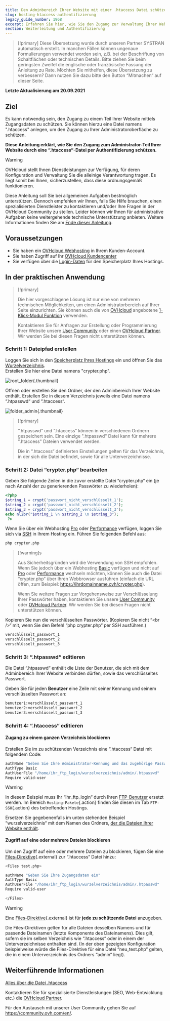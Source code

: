 ```yaml
---
title: Den Adminbereich Ihrer Website mit einer .htaccess Datei schützen
slug: hosting-htaccess-authentifizierung
legacy_guide_number: 1968
excerpt: Erfahren Sie hier, wie Sie den Zugang zur Verwaltung Ihrer Website mit einer .htaccess Datei schützen.
section: Weiterleitung und Authentifizierung
---
```


> [!primary]
> Diese Übersetzung wurde durch unseren Partner SYSTRAN automatisch erstellt. In manchen Fällen können ungenaue Formulierungen verwendet worden sein, z.B. bei der Beschriftung von Schaltflächen oder technischen Details. Bitte ziehen Sie beim geringsten Zweifel die englische oder französische Fassung der Anleitung zu Rate. Möchten Sie mithelfen, diese Übersetzung zu verbessern? Dann nutzen Sie dazu bitte den Button “Mitmachen“ auf dieser Seite.
>

**Letzte Aktualisierung am 20.09.2021**

## Ziel

Es kann notwendig sein, den Zugang zu einem Teil Ihrer Website mittels Zugangsdaten zu schützen. Sie können hierzu eine Datei namens ".htaccess" anlegen, um den Zugang zu Ihrer Administratoroberfläche zu schützen.

**Diese Anleitung erklärt, wie Sie den Zugang zum Administrator-Teil Ihrer Website durch eine “.htaccess“-Datei per Authentifizierung schützen.**

> [!warning]
> OVHcloud stellt Ihnen Dienstleistungen zur Verfügung, für deren Konfiguration und Verwaltung Sie die alleinige Verantwortung tragen. Es liegt somit bei Ihnen, sicherzustellen, dass diese ordnungsgemäß funktionieren.
> 
> Diese Anleitung soll Sie bei allgemeinen Aufgaben bestmöglich unterstützen. Dennoch empfehlen wir Ihnen, falls Sie Hilfe brauchen, einen spezialisierten Dienstleister zu kontaktieren und/oder Ihre Fragen in der OVHcloud Community zu stellen. Leider können wir Ihnen für administrative Aufgaben keine weitergehende technische Unterstützung anbieten. Weitere Informationen finden Sie am [Ende dieser Anleitung](#gofurther).
>

## Voraussetzungen

- Sie haben ein [OVHcloud Webhosting](https://www.ovh.de/hosting) in Ihrem Kunden-Account.
- Sie haben Zugriff auf Ihr [OVHcloud Kundencenter](https://www.ovh.com/auth/?action=gotomanager&from=https://www.ovh.de/&ovhSubsidiary=de)
- Sie verfügen über die [Login-Daten](../verbindung-ftp-speicher-webhosting/#schritt-1-erforderliche-verbindungsinformationen-abrufen) für den Speicherplatz Ihres Hostings.

## In der praktischen Anwendung

> [!primary]
>
> Die hier vorgeschlagene Lösung ist nur eine von mehreren technischen Möglichkeiten, um einen Administratorbereich auf Ihrer Seite einzurichten. Sie können auch die von [OVHcloud](https://www.ovhcloud.com/de/) angebotene [1-Klick-Modul Funktion](../webhosting_installation_von_webhosting-modulen/) verwenden.
>
> Kontaktieren Sie für Anfragen zur Erstellung oder Programmierung Ihrer Website unsere [User Community](https://community.ovh.com/en/) oder einen [OVHcloud Partner](https://partner.ovhcloud.com/de/directory/). Wir werden Sie bei diesen Fragen nicht unterstützen können.
>

### Schritt 1: Dateipfad erstellen

Loggen Sie sich in den [Speicherplatz Ihres Hostings](../verbindung-ftp-speicher-webhosting/) ein und öffnen Sie das [Wurzelverzeichnis](../multisites-mehrere-websites-konfigurieren/#schritt-21-eine-bei-ovhcloud-registrierte-domain-hinzufugen).<br>
Erstellen Sie hier eine Datei namens "crypter.php".

![root_folder](images/root_folder.png){.thumbnail}

Öffnen oder erstellen Sie den Ordner, der den Adminbereich Ihrer Website enthält. Erstellen Sie in diesem Verzeichnis jeweils eine Datei namens “.htpasswd“ und “.htaccess“.

![folder_admin](images/folder_admin.png){.thumbnail}

> [!primary]
>
> “.htpasswd“ und “.htaccess“ können in verschiedenen Ordnern gespeichert sein. Eine einzige ".htpasswd" Datei kann für mehrere ".htaccess" Dateien verwendet werden.
>
> Die in “.htaccess“ definierten Einstellungen gelten für das Verzeichnis, in der sich die Datei befindet, sowie für alle Unterverzeichnisse.
>

### Schritt 2: Datei “crypter.php“ bearbeiten

Geben Sie folgende Zeilen in die zuvor erstellte Datei “crypter.php“ ein (je nach Anzahl der zu generierenden Passwörter zu wiederholen):

```php
<?php
$string_1 = crypt('passwort_nicht_verschlüsselt_1');
$string_2 = crypt('passwort_nicht_verschlüsselt_2');
$string_3 = crypt('passwort_nicht_verschlüsselt_3');
echo nl2br("$string_1 \n $string_2 \n $string_3");
 ?>
```

Wenn Sie über ein Webhosting [Pro](https://www.ovh.de/hosting/hosting-pro.xml) oder [Performance](https://www.ovh.de/hosting/performance-hosting.xml) verfügen, loggen Sie sich via [SSH](../webhosting_ssh_auf_ihren_webhostings/) in Ihrem Hosting ein. Führen Sie folgenden Befehl aus:

```bash
php crypter.php
```

> [!warning]s
>
> Aus Sicherheitsgründen wird die Verwendung von SSH empfohlen. Wenn Sie jedoch über ein Webhosting [Basic](https://www.ovh.de/hosting/hosting-basic.xml) verfügen und nicht auf [Pro](https://www.ovh.de/hosting/hosting-pro.xml) oder [Performance](https://www.ovh.de/hosting/performance-hosting.xml) wechseln möchten, können Sie auch die Datei “crypter.php“ über Ihren Webbrowser ausführen (einfach die URL öffen, zum Beispiel: https://ihrdomainname.ovh/crypter.php).
>
> Wenn Sie weitere Fragen zur Vorgehensweise zur Verschlüsselung Ihrer Passwörter haben, kontaktieren Sie unsere [User Community](https://community.ovh.com/en/) oder [OVHcloud Partner](https://partner.ovhcloud.com/de/directory/). Wir werden Sie bei diesen Fragen nicht unterstützen können.
>

Kopieren Sie nun die verschlüsselten Passwörter. (Kopieren Sie nicht “&#60;br />“ mit, wenn Sie den Befehl “php crypter.php“ per SSH ausführen.)

```bash
verschlüsselt_passwort_1
verschlüsselt_passwort_2
verschlüsselt_passwort_3
```

### Schritt 3: “.htpasswd“ editieren

Die Datei “.htpasswd“ enthält die Liste der Benutzer, die sich mit dem Adminbereich Ihrer Website verbinden dürfen, sowie das verschlüsseltes Passwort.

Geben Sie für jeden **Benutzer** eine Zeile mit seiner Kennung und seinem verschlüsselten Passwort an:

```bash
benutzer1:verschlüsselt_passwort_1
benutzer2:verschlüsselt_passwort_2
benutzer3:verschlüsselt_passwort_3
```

### Schritt 4: “.htaccess“ editieren

#### Zugang zu einem ganzen Verzeichnis blockieren

Erstellen Sie im zu schützenden Verzeichnis eine “.htaccess“ Datei mit folgendem Code:

```bash
authName "Geben Sie Ihre Administrator-Kennung und das zugehörige Passwort an"
AuthType Basic
AuthUserFile "/home/ihr_ftp_login/wurzelverzeichnis/admin/.htpasswd"
Require valid-user
```

> [!warning]
>
> In diesem Beispiel muss Ihr “ihr_ftp_login“ durch Ihren [FTP-Benutzer](../verbindung-ftp-speicher-webhosting/#schritt-1-erforderliche-verbindungsinformationen-abrufen) ersetzt werden. Im Bereich `Hosting-Pakete`{.action} finden Sie diesen im Tab `FTP-SSH`{.action} des betreffenden Hostings.
>
> Ersetzen Sie gegebenenfalls im unten stehenden Beispiel “wurzelverzeichnis“ mit dem Namen des Ordners, [der die Dateien Ihrer Website enthält](../multisites-mehrere-websites-konfigurieren/#schritt-21-eine-bei-ovhcloud-registrierte-domain-hinzufugen).
>

#### Zugriff auf eine oder mehrere Dateien blockieren

Um den Zugriff auf eine oder mehrere Dateien zu blockieren, fügen Sie eine [Files-Direktive](https://httpd.apache.org/docs/2.4/de/mod/core.html#files){.external} zur “.htaccess“ Datei hinzu:

```bash
<Files test.php>

authName "Geben Sie Ihre Zugangsdaten ein"
AuthType Basic
AuthUserFile "/home/ihr_ftp_login/wurzelverzeichnis/admin/.htpasswd"
Require valid-user

</Files>
```

> [!warning]
>
> Eine [Files-Direktive](https://httpd.apache.org/docs/2.4/de/mod/core.html#files){.external} ist für **jede zu schützende Datei** anzugeben.
>
> Die Files-Direktiven gelten für alle Dateien desselben Namens und für passende Dateinamen (letzte Komponente des Dateinamens). Dies gilt, sofern sie im selben Verzeichnis wie “.htaccess“ oder in einem der Unterverzeichnisse enthalten sind. (In der oben gezeigten Konfiguration beispielweise würde die Files-Direktive für eine Datei “neu_test.php“ gelten, die in einem Unterverzeichnis des Ordners “admin“ liegt).
>

## Weiterführende Informationen <a name="gofurther"></a>

[Alles über die Datei .htaccess](../webhosting_alles_uber_die_datei_htaccess/)

Kontaktieren Sie für spezialisierte Dienstleistungen (SEO, Web-Entwicklung etc.) die [OVHcloud Partner](https://partner.ovhcloud.com/de/directory/).

Für den Austausch mit unserer User Community gehen Sie auf <https://community.ovh.com/en/>.
